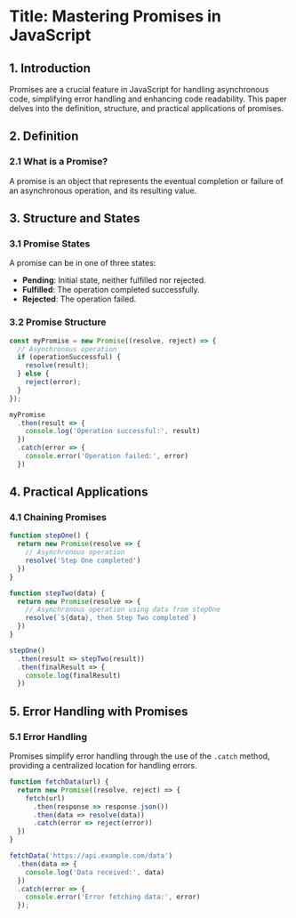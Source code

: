 # Title: Mastering Promises in JavaScript

## 1. Introduction

Promises are a crucial feature in JavaScript for handling asynchronous code, simplifying error handling and enhancing code readability. This paper delves into the definition, structure, and practical applications of promises.

## 2. Definition

### 2.1 What is a Promise?

A promise is an object that represents the eventual completion or failure of an asynchronous operation, and its resulting value.

## 3. Structure and States

### 3.1 Promise States

A promise can be in one of three states:
- **Pending**: Initial state, neither fulfilled nor rejected.
- **Fulfilled**: The operation completed successfully.
- **Rejected**: The operation failed.

### 3.2 Promise Structure

```javascript
const myPromise = new Promise((resolve, reject) => {
  // Asynchronous operation
  if (operationSuccessful) {
    resolve(result);
  } else {
    reject(error);
  }
});

myPromise
  .then(result => {
    console.log('Operation successful:', result)
  })
  .catch(error => {
    console.error('Operation failed:', error)
  })
```

## 4. Practical Applications

### 4.1 Chaining Promises

```javascript
function stepOne() {
  return new Promise(resolve => {
    // Asynchronous operation
    resolve('Step One completed')
  })
}

function stepTwo(data) {
  return new Promise(resolve => {
    // Asynchronous operation using data from stepOne
    resolve(`${data}, then Step Two completed`)
  })
}

stepOne()
  .then(result => stepTwo(result))
  .then(finalResult => {
    console.log(finalResult)
  })
```

## 5. Error Handling with Promises

### 5.1 Error Handling

Promises simplify error handling through the use of the `.catch` method, providing a centralized location for handling errors.

```javascript
function fetchData(url) {
  return new Promise((resolve, reject) => {
    fetch(url)
      .then(response => response.json())
      .then(data => resolve(data))
      .catch(error => reject(error))
  })
}

fetchData('https://api.example.com/data')
  .then(data => {
    console.log('Data received:', data)
  })
  .catch(error => {
    console.error('Error fetching data:', error)
  });
```
